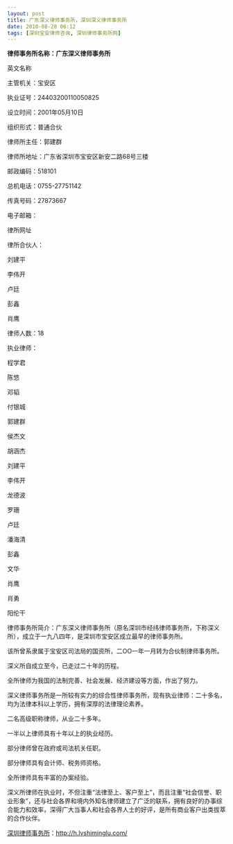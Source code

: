 ```yaml
---
layout: post
title: 广东深义律师事务所，深圳深义律师事务所
date: 2010-08-28 06:12
tags: [深圳宝安律师咨询, 深圳律师事务所网]
---
```

<strong>律师事务所名称：广东深义律师事务所</strong>

英文名称

主管机关：宝安区

执业证号：24403200110050825

设立时间：2001年05月10日

组织形式：普通合伙

律师所主任：郭建群

律师所地址：广东省深圳市宝安区新安二路68号三楼

邮政编码：518101

总机电话：0755-27751142

传真号码：27873667

电子邮箱：

律所网址

律所合伙人：

刘建平

李伟开

卢廷

彭鑫

肖鹰

律师人数：18

执业律师：

程学君

陈悠

邓韬

付银城

郭建群

侯杰文

胡涵杰

刘建平

李伟开

龙德波

罗珊

卢廷

潘海清

彭鑫

文华

肖鹰

肖勇

阳伦干

律师事务所简介：广东深义律师事务所（原名深圳市经纬律师事务所，下称深义所），成立于一九八四年，是深圳市宝安区成立最早的律师事务所。

该所曾系隶属于宝安区司法局的国资所，二OO一年一月转为合伙制律师事务所。

深义所自成立至今，已走过二十年的历程。

全所律师为我国的法制完善、社会发展、经济建设等方面，作出了努力。

深义律师事务所是一所较有实力的综合性律师事务所，现有执业律师：二十多名，均为法律本科以上学历，拥有深厚的法律理论素养。

二名高级职称律师，从业二十多年。

一半以上律师具有十年以上的执业经历。

部分律师曾在政府或司法机关任职。

部分律师具有会计师、税务师资格。

全所律师具有丰富的办案经验。

深义所律师在执业时，不但注重“法律至上、客户至上”，而且注重“社会信誉、职业形象”，还与社会各界和境内外知名律师建立了广泛的联系，拥有良好的办事综合能力和效率，深得广大当事人和社会各界人士的好评，是所有商业客户出类拔萃的合作伙伴。



<a href="http://h.lvshiminglu.com/">深圳律师事务所</a>：<a href="http://h.lvshiminglu.com/">http://h.lvshiminglu.com/</a>

